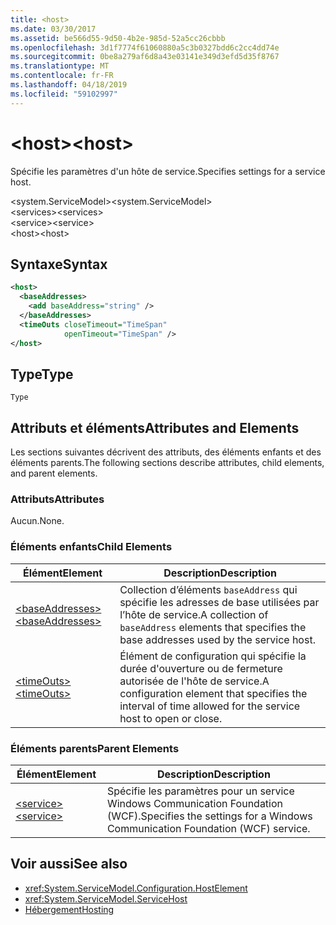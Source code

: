 ```yaml
---
title: <host>
ms.date: 03/30/2017
ms.assetid: be566d55-9d50-4b2e-985d-52a5cc26cbbb
ms.openlocfilehash: 3d1f7774f61060880a5c3b0327bdd6c2cc4dd74e
ms.sourcegitcommit: 0be8a279af6d8a43e03141e349d3efd5d35f8767
ms.translationtype: MT
ms.contentlocale: fr-FR
ms.lasthandoff: 04/18/2019
ms.locfileid: "59102997"
---
```

# <a name="host"></a><span data-ttu-id="dae9d-101">\<host></span><span class="sxs-lookup"><span data-stu-id="dae9d-101">\<host></span></span>
<span data-ttu-id="dae9d-102">Spécifie les paramètres d'un hôte de service.</span><span class="sxs-lookup"><span data-stu-id="dae9d-102">Specifies settings for a service host.</span></span>  
  
 <span data-ttu-id="dae9d-103">\<system.ServiceModel></span><span class="sxs-lookup"><span data-stu-id="dae9d-103">\<system.ServiceModel></span></span>  
<span data-ttu-id="dae9d-104">\<services></span><span class="sxs-lookup"><span data-stu-id="dae9d-104">\<services></span></span>  
<span data-ttu-id="dae9d-105">\<service></span><span class="sxs-lookup"><span data-stu-id="dae9d-105">\<service></span></span>  
<span data-ttu-id="dae9d-106">\<host></span><span class="sxs-lookup"><span data-stu-id="dae9d-106">\<host></span></span>  
  
## <a name="syntax"></a><span data-ttu-id="dae9d-107">Syntaxe</span><span class="sxs-lookup"><span data-stu-id="dae9d-107">Syntax</span></span>  
  
```xml  
<host>
  <baseAddresses>
    <add baseAddress="string" />
  </baseAddresses>
  <timeOuts closeTimeout="TimeSpan"
            openTimeout="TimeSpan" />
</host>
```  
  
## <a name="type"></a><span data-ttu-id="dae9d-108">Type</span><span class="sxs-lookup"><span data-stu-id="dae9d-108">Type</span></span>  
 `Type`  
  
## <a name="attributes-and-elements"></a><span data-ttu-id="dae9d-109">Attributs et éléments</span><span class="sxs-lookup"><span data-stu-id="dae9d-109">Attributes and Elements</span></span>  
 <span data-ttu-id="dae9d-110">Les sections suivantes décrivent des attributs, des éléments enfants et des éléments parents.</span><span class="sxs-lookup"><span data-stu-id="dae9d-110">The following sections describe attributes, child elements, and parent elements.</span></span>  
  
### <a name="attributes"></a><span data-ttu-id="dae9d-111">Attributs</span><span class="sxs-lookup"><span data-stu-id="dae9d-111">Attributes</span></span>  
 <span data-ttu-id="dae9d-112">Aucun.</span><span class="sxs-lookup"><span data-stu-id="dae9d-112">None.</span></span>  
  
### <a name="child-elements"></a><span data-ttu-id="dae9d-113">Éléments enfants</span><span class="sxs-lookup"><span data-stu-id="dae9d-113">Child Elements</span></span>  
  
|<span data-ttu-id="dae9d-114">Élément</span><span class="sxs-lookup"><span data-stu-id="dae9d-114">Element</span></span>|<span data-ttu-id="dae9d-115">Description</span><span class="sxs-lookup"><span data-stu-id="dae9d-115">Description</span></span>|  
|-------------|-----------------|  
|[<span data-ttu-id="dae9d-116">\<baseAddresses></span><span class="sxs-lookup"><span data-stu-id="dae9d-116">\<baseAddresses></span></span>](../../../../../docs/framework/configure-apps/file-schema/wcf/baseaddresses.md)|<span data-ttu-id="dae9d-117">Collection d’éléments `baseAddress` qui spécifie les adresses de base utilisées par l’hôte de service.</span><span class="sxs-lookup"><span data-stu-id="dae9d-117">A collection of `baseAddress` elements that specifies the base addresses used by the service host.</span></span>|  
|[<span data-ttu-id="dae9d-118">\<timeOuts></span><span class="sxs-lookup"><span data-stu-id="dae9d-118">\<timeOuts></span></span>](../../../../../docs/framework/configure-apps/file-schema/wcf/timeouts.md)|<span data-ttu-id="dae9d-119">Élément de configuration qui spécifie la durée d'ouverture ou de fermeture autorisée de l'hôte de service.</span><span class="sxs-lookup"><span data-stu-id="dae9d-119">A configuration element that specifies the interval of time allowed for the service host to open or close.</span></span>|  
  
### <a name="parent-elements"></a><span data-ttu-id="dae9d-120">Éléments parents</span><span class="sxs-lookup"><span data-stu-id="dae9d-120">Parent Elements</span></span>  
  
|<span data-ttu-id="dae9d-121">Élément</span><span class="sxs-lookup"><span data-stu-id="dae9d-121">Element</span></span>|<span data-ttu-id="dae9d-122">Description</span><span class="sxs-lookup"><span data-stu-id="dae9d-122">Description</span></span>|  
|-------------|-----------------|  
|[<span data-ttu-id="dae9d-123">\<service></span><span class="sxs-lookup"><span data-stu-id="dae9d-123">\<service></span></span>](../../../../../docs/framework/configure-apps/file-schema/wcf/service.md)|<span data-ttu-id="dae9d-124">Spécifie les paramètres pour un service Windows Communication Foundation (WCF).</span><span class="sxs-lookup"><span data-stu-id="dae9d-124">Specifies the settings for a Windows Communication Foundation (WCF) service.</span></span>|  
  
## <a name="see-also"></a><span data-ttu-id="dae9d-125">Voir aussi</span><span class="sxs-lookup"><span data-stu-id="dae9d-125">See also</span></span>

- <xref:System.ServiceModel.Configuration.HostElement>
- <xref:System.ServiceModel.ServiceHost>
- [<span data-ttu-id="dae9d-126">Hébergement</span><span class="sxs-lookup"><span data-stu-id="dae9d-126">Hosting</span></span>](../../../../../docs/framework/wcf/feature-details/hosting.md)

